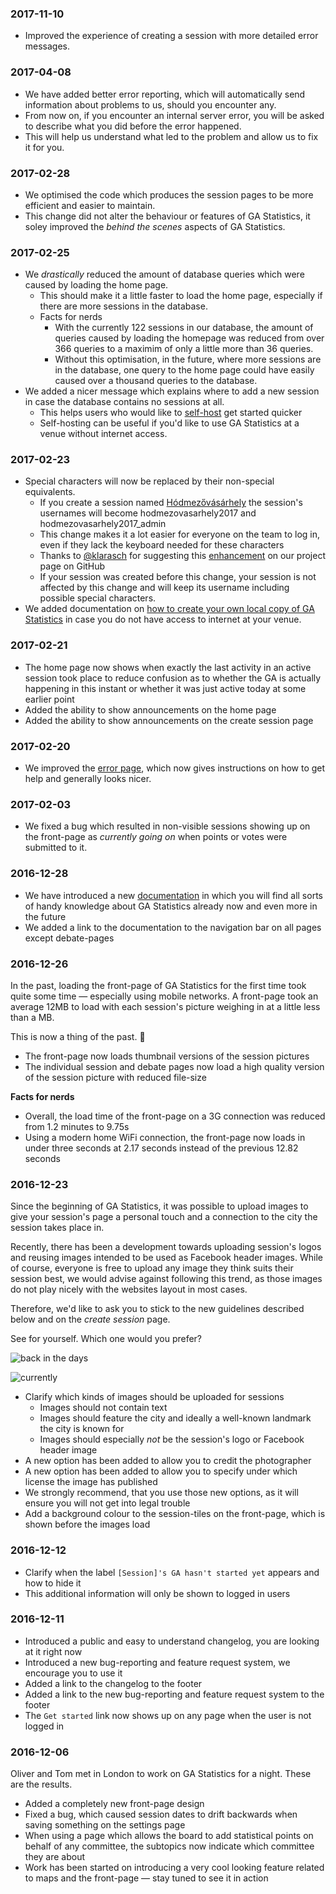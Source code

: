 ### 2017-11-10
* Improved the experience of creating a session with more detailed error messages.

### 2017-04-08
* We have added better error reporting, which will automatically send information about problems to us, should you encounter any.
* From now on, if you encounter an internal server error, you will be asked to describe what you did before the error happened.
* This will help us understand what led to the problem and allow us to fix it for you.

### 2017-02-28
* We optimised the code which produces the session pages to be more efficient and easier to maintain.
* This change did not alter the behaviour or features of GA Statistics, it soley improved the *behind the scenes* aspects of GA Statistics.


### 2017-02-25
* We *drastically* reduced the amount of database queries which were caused by loading the home page.
  * This should make it a little faster to load the home page, especially if there are more sessions in the database.
  * Facts for nerds
    * With the currently 122 sessions in our database, the amount of queries caused by loading the homepage was reduced from
    over 366 queries to a maximim of only a little more than 36 queries.
    * Without this optimisation, in the future, where more sessions are in the database, one query to the home page could have easily caused over a thousand queries to the database.
* We added a nicer message which explains where to add a new session in case the database contains no sessions at all.
  * This helps users who would like to [self-host](https://ga-statistics.readthedocs.io/en/latest/selfhosting/introduction.html) get started quicker
  * Self-hosting can be useful if you'd like to use GA Statistics at a venue without internet access.


### 2017-02-23
* Special characters will now be replaced by their non-special equivalents.
  * If you create a session named [Hódmezővásárhely](https://en.wikipedia.org/wiki/H%C3%B3dmez%C5%91v%C3%A1s%C3%A1rhely) the session's usernames will become hodmezovasarhely2017 and hodmezovasarhely2017_admin
  * This change makes it a lot easier for everyone on the team to log in, even if they lack the keyboard needed for these characters
  * Thanks to [@klarasch](https://github.com/eyp-developers/statistics/issues/137) for suggesting this [enhancement](https://github.com/eyp-developers/statistics/issues/137) on our project page on GitHub
  * If your session was created before this change, your session is not affected by this change and will keep its username including possible special characters.
* We added documentation on [how to create your own local copy of GA Statistics](https://ga-statistics.readthedocs.io/en/latest/selfhosting/docker.html) in case you do not have access to internet at your venue.

### 2017-02-21
* The home page now shows when exactly the last activity in an active session took place to reduce confusion as to whether the GA is actually happening in this instant or whether it was just active today at some earlier point
* Added the ability to show announcements on the home page
* Added the ability to show announcements on the create session page



### 2017-02-20
* We improved the [error page](https://stats.eyp.org/error), which now gives instructions on how to get help and generally looks nicer.


### 2017-02-03
* We fixed a bug which resulted in non-visible sessions showing up on the front-page as *currently going on* when points or votes were submitted to it.

### 2016-12-28
* We have introduced a new [documentation](http://ga-statistics.readthedocs.io/) in which you will find all sorts of handy knowledge about GA Statistics already now and even more in the future
* We added a link to the documentation to the navigation bar on all pages except debate-pages

### 2016-12-26
In the past, loading the front-page of GA Statistics for the first time took quite some time — especially using mobile networks. A front-page took an average 12MB to load with each session's picture weighing in at a little less than a MB.

This is now a thing of the past. 🎉

* The front-page now loads thumbnail versions of the session pictures
* The individual session and debate pages now load a high quality version of the session picture with reduced file-size

**Facts for nerds**
* Overall, the load time of the front-page on a 3G connection was reduced from 1.2 minutes to 9.75s
* Using a modern home WiFi connection, the front-page now loads in under three seconds at 2.17 seconds instead of the previous 12.82 seconds

### 2016-12-23
Since the beginning of GA Statistics, it was possible to upload images to give your session's page a personal touch and a connection to the city the session takes place in.

Recently, there has been a development towards uploading session's logos and reusing images intended to be used as Facebook header images. While of course, everyone is free to upload any image they think suits their session best, we would advise against following this trend, as those images do not play nicely with the websites layout in most cases.

Therefore, we'd like to ask you to stick to the new guidelines described below and on the *create session* page.

See for yourself. Which one would you prefer?

![back in the days](http://i.imgur.com/oCcrc18.jpg?1)

![currently](http://i.imgur.com/kb1Fah8.jpg?1)

* Clarify which kinds of images should be uploaded for sessions
  * Images should not contain text
  * Images should feature the city and ideally a well-known landmark the city is known for
  * Images should especially *not* be the session's logo or Facebook header image
* A new option has been added to allow you to credit the photographer
* A new option has been added to allow you to specify under which license the image has published
* We strongly recommend, that you use those new options, as it will ensure you will not get into legal trouble
* Add a background colour to the session-tiles on the front-page, which is shown before the images load

### 2016-12-12
* Clarify when the label `[Session]'s GA hasn't started yet` appears and how to hide it
* This additional information will only be shown to logged in users

### 2016-12-11
* Introduced a public and easy to understand changelog, you are looking at it right now
* Introduced a new bug-reporting and feature request system, we encourage you to use it
* Added a link to the changelog to the footer
* Added a link to the new bug-reporting and feature request system to the footer
* The `Get started` link now shows up on any page when the user is not logged in



### 2016-12-06
Oliver and Tom met in London to work on GA Statistics for a night. These are the results.

* Added a completely new front-page design
* Fixed a bug, which caused session dates to drift backwards when saving something on the settings page
* When using a page which allows the board to add statistical points on behalf of any committee, the subtopics now indicate which committee they are about
* Work has been started on introducing a very cool looking feature related to maps and the front-page — stay tuned to see it in action
